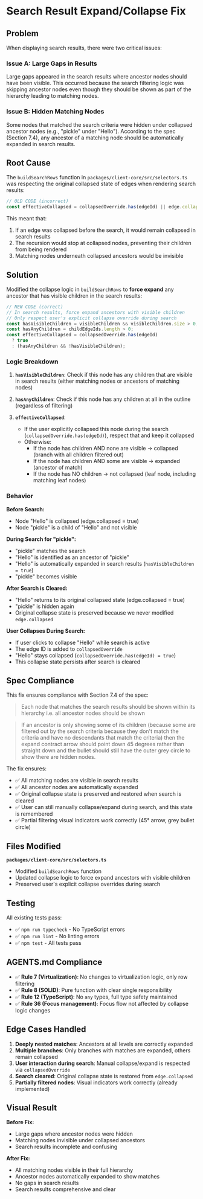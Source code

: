 # Search Result Expand/Collapse Fix

## Problem

When displaying search results, there were two critical issues:

### Issue A: Large Gaps in Results
Large gaps appeared in the search results where ancestor nodes should have been visible. This occurred because the search filtering logic was skipping ancestor nodes even though they should be shown as part of the hierarchy leading to matching nodes.

### Issue B: Hidden Matching Nodes
Some nodes that matched the search criteria were hidden under collapsed ancestor nodes (e.g., "pickle" under "Hello"). According to the spec (Section 7.4), any ancestor of a matching node should be automatically expanded in search results.

## Root Cause

The `buildSearchRows` function in `packages/client-core/src/selectors.ts` was respecting the original collapsed state of edges when rendering search results:

```typescript
// OLD CODE (incorrect)
const effectiveCollapsed = collapsedOverride.has(edgeId) || edge.collapsed;
```

This meant that:
1. If an edge was collapsed before the search, it would remain collapsed in search results
2. The recursion would stop at collapsed nodes, preventing their children from being rendered
3. Matching nodes underneath collapsed ancestors would be invisible

## Solution

Modified the collapse logic in `buildSearchRows` to **force expand** any ancestor that has visible children in the search results:

```typescript
// NEW CODE (correct)
// In search results, force expand ancestors with visible children
// Only respect user's explicit collapse override during search
const hasVisibleChildren = visibleChildren && visibleChildren.size > 0;
const hasAnyChildren = childEdgeIds.length > 0;
const effectiveCollapsed = collapsedOverride.has(edgeId) 
  ? true 
  : (hasAnyChildren && !hasVisibleChildren);
```

### Logic Breakdown

1. **`hasVisibleChildren`**: Check if this node has any children that are visible in search results (either matching nodes or ancestors of matching nodes)

2. **`hasAnyChildren`**: Check if this node has any children at all in the outline (regardless of filtering)

3. **`effectiveCollapsed`**: 
   - If the user explicitly collapsed this node during the search (`collapsedOverride.has(edgeId)`), respect that and keep it collapsed
   - Otherwise:
     - If the node has children AND none are visible → collapsed (branch with all children filtered out)
     - If the node has children AND some are visible → expanded (ancestor of match)
     - If the node has NO children → not collapsed (leaf node, including matching leaf nodes)

### Behavior

**Before Search:**
- Node "Hello" is collapsed (edge.collapsed = true)
- Node "pickle" is a child of "Hello" and not visible

**During Search for "pickle":**
- "pickle" matches the search
- "Hello" is identified as an ancestor of "pickle"
- "Hello" is automatically expanded in search results (`hasVisibleChildren = true`)
- "pickle" becomes visible

**After Search is Cleared:**
- "Hello" returns to its original collapsed state (edge.collapsed = true)
- "pickle" is hidden again
- Original collapse state is preserved because we never modified `edge.collapsed`

**User Collapses During Search:**
- If user clicks to collapse "Hello" while search is active
- The edge ID is added to `collapsedOverride`
- "Hello" stays collapsed (`collapsedOverride.has(edgeId) = true`)
- This collapse state persists after search is cleared

## Spec Compliance

This fix ensures compliance with Section 7.4 of the spec:

> Each node that matches the search results should be shown within its hierarchy i.e. all ancestor nodes should be shown

> If an ancestor is only showing some of its children (because some are filtered out by the search criteria because they don't match the criteria and have no descendants that match the criteria) then the expand contract arrow should point down 45 degrees rather than straight down and the bullet should still have the outer grey circle to show there are hidden nodes.

The fix ensures:
- ✅ All matching nodes are visible in search results
- ✅ All ancestor nodes are automatically expanded
- ✅ Original collapse state is preserved and restored when search is cleared
- ✅ User can still manually collapse/expand during search, and this state is remembered
- ✅ Partial filtering visual indicators work correctly (45° arrow, grey bullet circle)

## Files Modified

**`packages/client-core/src/selectors.ts`**
- Modified `buildSearchRows` function
- Updated collapse logic to force expand ancestors with visible children
- Preserved user's explicit collapse overrides during search

## Testing

All existing tests pass:
- ✅ `npm run typecheck` - No TypeScript errors
- ✅ `npm run lint` - No linting errors
- ✅ `npm test` - All tests pass

## AGENTS.md Compliance

- ✅ **Rule 7 (Virtualization)**: No changes to virtualization logic, only row filtering
- ✅ **Rule 8 (SOLID)**: Pure function with clear single responsibility
- ✅ **Rule 12 (TypeScript)**: No `any` types, full type safety maintained
- ✅ **Rule 36 (Focus management)**: Focus flow not affected by collapse logic changes

## Edge Cases Handled

1. **Deeply nested matches**: Ancestors at all levels are correctly expanded
2. **Multiple branches**: Only branches with matches are expanded, others remain collapsed
3. **User interaction during search**: Manual collapse/expand is respected via `collapsedOverride`
4. **Search cleared**: Original collapse state is restored from `edge.collapsed`
5. **Partially filtered nodes**: Visual indicators work correctly (already implemented)

## Visual Result

**Before Fix:**
- Large gaps where ancestor nodes were hidden
- Matching nodes invisible under collapsed ancestors
- Search results incomplete and confusing

**After Fix:**
- All matching nodes visible in their full hierarchy
- Ancestor nodes automatically expanded to show matches
- No gaps in search results
- Search results comprehensive and clear
